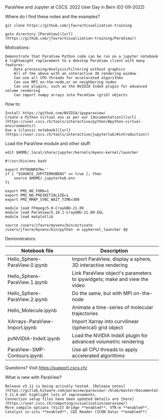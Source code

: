 ParaView and Jupyter at CSCS. 2022 User Day in Bern (02-09-2022)

Where do I find these notes and the examples?

    git clone https://github.com/jfavre/Visualization-training

    goto directory [ParaView]([url](https://github.com/jfavre/Visualization-training/ParaView))
    
Motivations:

    Demonstrate that ParaView Python code can be run on a jupyter notebook
    A lightweight replacement to a dekstop ParaView client with many features:
        Data processing/Analysis/Filtering without graphics
        All of the above with an interactive 3D rendering window
        Can use all CPU threads for accelerated algorithms
        Can use MPI on-the-node,or on neighboring nodes
        Can use plugins, such as the NVIDIA IndeX plugin for advanced volume rendering
        Can import numpy arrays into ParaView (grid) objects

How to:

    Install https://github.com/NVIDIA/ipyparaview/
    Create a Python virtual env as per our [documentation]([url](https://user.cscs.ch/tools/interactive/python/#python-virtual-environments))
    Use a [classic notebook]([url](https://user.cscs.ch/tools/interactive/jupyterlab/#introduction))

Load the ParaView module and other stuff:

    edit $HOME/.local/share/jupyter/kernels/myenv-kernel/launcher

```
#!/usr/bin/env bash

export PYTHONPATH=''
if [ "$SOURCE_JUPYTERHUBENV" == true ]; then
    source $HOME/.jupyterhub.env
fi

export PMI_NO_FORK=1
export PMI_NO_PREINITIALIZE=1
export PMI_MMAP_SYNC_WAIT_TIME=300

module load FFmpeg/5.0-CrayGNU-21.09
module load ParaView/5.10.1-CrayGNU-21.09-EGL
module load matplotlib

source /users/jfavre/myvenv/bin/activate
/users/jfavre/myvenv/bin/python -m ipykernel_launcher $@
```
Demonstrators:

| Notebook file | Description |
| --- | --- |
| Hello_Sphere-ParaView.0.ipynb | Import ParaView, display a sphere, 3D interactive rendering |
| Hello_Sphere-ParaView.1.ipynb | Link ParaView object's parameters to ipywidgets; make and view the video |
| Hello_Sphere-ParaView.2.ipynb | Do the same, but with MPI on-the-node |
| Hello_Molecule.ipynb | Animate a time-series of molecular trajectories |
| XArrays-ParaView-Import.ipynb | Import Xarray into curvilinear (spherical) grid object |
| pvNVIDIA-IndeX.ipynb | Load the NVIDIA IndeX plugin for advanced volumetric rendering
| ParaView-SMP-Contours.ipynb | Use all CPU threads to apply accelerated algorithms |

Questions? Visit https://support.cscs.ch/

What is new with ParaView?

    Release v5.11 is being actively tested. [Release notes](https://gitlab.kitware.com/paraview/paraview/-/blob/master/Documentation/release/ParaView-5.11.0.md) highlight lots of improvements.
    Connection setup files have been updated Details are [here](https://user.cscs.ch/computing/visualisation/paraview/)
    More compile options (VisIt Bridge **enabled**, VTK-m **enabled**, Catalyst in-situ **enabled**, CDI Reader (ICON Data) **enabled**) 
